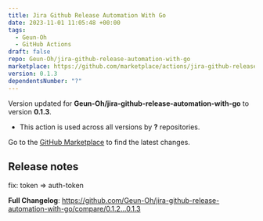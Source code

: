 ```yaml
---
title: Jira Github Release Automation With Go
date: 2023-11-01 11:05:48 +00:00
tags:
  - Geun-Oh
  - GitHub Actions
draft: false
repo: Geun-Oh/jira-github-release-automation-with-go
marketplace: https://github.com/marketplace/actions/jira-github-release-automation-with-go
version: 0.1.3
dependentsNumber: "?"
---
```



Version updated for **Geun-Oh/jira-github-release-automation-with-go** to version **0.1.3**.
- This action is used across all versions by **?** repositories.

Go to the [GitHub Marketplace](https://github.com/marketplace/actions/jira-github-release-automation-with-go) to find the latest changes.

## Release notes

fix: token => auth-token

**Full Changelog**: https://github.com/Geun-Oh/jira-github-release-automation-with-go/compare/0.1.2...0.1.3
